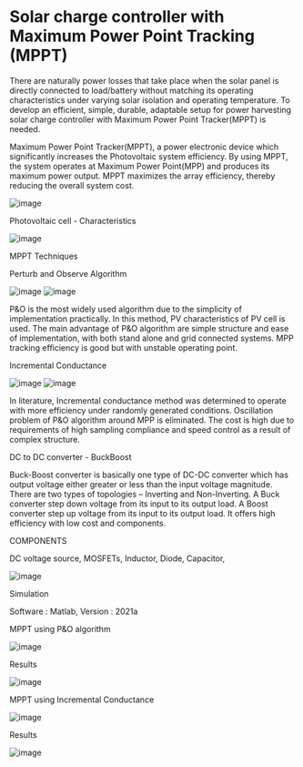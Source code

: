 # Solar charge controller with Maximum Power Point Tracking (MPPT)
There are naturally power losses that take place when the solar panel is directly connected to load/battery without matching its operating characteristics under varying solar isolation and operating temperature.
To develop an efficient, simple, durable, adaptable setup for power harvesting solar charge controller with Maximum Power Point Tracker(MPPT) is needed.


Maximum Power Point Tracker(MPPT), a power electronic device which significantly increases the Photovoltaic system efficiency.
By using MPPT, the system operates at Maximum Power Point(MPP) and produces its maximum power output.
MPPT maximizes the array efficiency, thereby reducing the overall system cost.

![image](https://user-images.githubusercontent.com/87081314/126138731-f442574f-d273-494b-878a-a72741259489.png)

Photovoltaic cell - Characteristics

![image](https://user-images.githubusercontent.com/87081314/126138977-a428286b-4f05-454a-bf54-ff2ea2233f63.png)


MPPT Techniques

Perturb and Observe Algorithm

![image](https://user-images.githubusercontent.com/87081314/126139403-4066688c-8876-4f98-a13c-baec8a4ce34b.png)
![image](https://user-images.githubusercontent.com/87081314/126139475-568845b8-bf68-4bad-8cd7-2dc04b8fa3b3.png)

P&O is the most widely used algorithm due to the simplicity of implementation practically.
In this method, PV characteristics of PV cell is used.
The main advantage of P&O algorithm are simple structure and ease of implementation, with both stand alone and grid connected systems.
MPP tracking efficiency is good but with unstable operating point.

Incremental Conductance

![image](https://user-images.githubusercontent.com/87081314/126140177-4bac4db7-e43f-4aa6-879a-ed7a70cb841f.png)
![image](https://user-images.githubusercontent.com/87081314/126140232-ffa454b4-0394-4386-984d-518f165532f6.png)

In literature, Incremental conductance method was determined to operate with more efficiency under randomly generated conditions.
Oscillation problem of P&O algorithm around MPP is eliminated.
The cost is high due to requirements of high sampling compliance and speed control as a result of complex structure.

DC to DC converter - BuckBoost

Buck-Boost converter is basically one type of DC-DC converter which has output voltage either greater or less than the input voltage magnitude.
There are two types of topologies – Inverting and Non-Inverting.
A Buck converter step down voltage from its input to its output load.
A Boost converter step up voltage from its input to its output load.
It offers high efficiency with low cost and components.

COMPONENTS

DC voltage source,
MOSFETs,
Inductor,
Diode,
Capacitor,

![image](https://user-images.githubusercontent.com/87081314/126140816-d375dbf4-d95f-457b-8590-b79140e4af79.png)

Simulation

Software : Matlab,
 Version    : 2021a

MPPT using P&O algorithm

![image](https://user-images.githubusercontent.com/87081314/126141565-562727ec-4eb1-468f-9177-ea6e87931c11.png)

Results

![image](https://user-images.githubusercontent.com/87081314/126141650-be224415-c3f1-47cd-ad21-44980aca2fdf.png)

MPPT using Incremental Conductance

![image](https://user-images.githubusercontent.com/87081314/126142058-6d2f3383-a963-4e5a-80e3-e3e742c47142.png)

Results

![image](https://user-images.githubusercontent.com/87081314/126142117-8e573a07-011a-4756-b160-05ab997ff3d0.png)

















